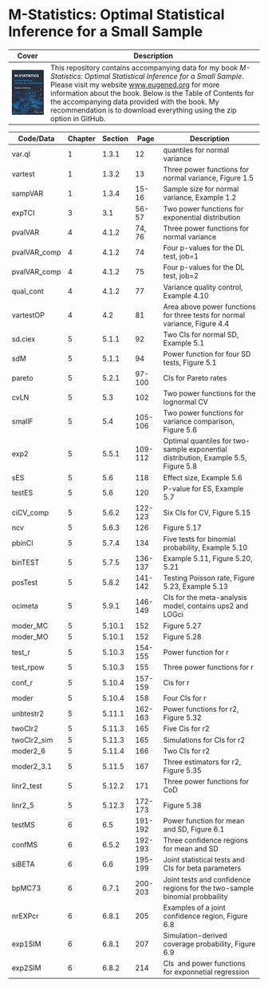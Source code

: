 # M-Statistics: Optimal Statistical Inference for a Small Sample

| Cover | Description |
|---|---|
| ![Front Book Cover](https://github.com/eugenedemidenko/mstatistics/blob/main/FrontCoverScanThumb.png) | This repository contains accompanying data for my book _M-Statistics: Optimal Statistical Inference for a Small Sample_. Please visit my website www.eugened.org for more information about the book. Below is the Table of Contents for the accompanying data provided with the book. My recommendation is to download everything using the zip option in GitHub. |

| Code/Data    | Chapter | Section | Page    | Description                                                                        |
| ------------ | ------- | ------- | ------- | ---------------------------------------------------------------------------------- |
| var.ql       | 1       | 1.3.1   | 12      | quantiles for normal variance                                                      |
| vartest      | 1       | 1.3.2   | 13      | Three power functions for normal variance, Figure 1.5                              |
| sampVAR      | 1       | 1.3.4   | 15-16   | Sample size for normal variance, Example 1.2                                       |
| expTCI       | 3       | 3.1     | 56-57   | Two power functions for exponential distribution                                   |
| pvalVAR      | 4       | 4.1.2   | 74, 76  | Three power functions for normal variance                                          |
| pvalVAR_comp | 4       | 4.1.2   | 74      | Four p-values for the DL test, job=1                                               |
| pvalVAR_comp | 4       | 4.1.2   | 75      | Four p-values for the DL test, job=2                                               |
| qual_cont    | 4       | 4.1.2   | 77      | Variance quality control, Example 4.10                                             |
| vartestOP    | 4       | 4.2     | 81      | Area above power functions for three tests for normal variance, Figure 4.4         |
| sd.ciex      | 5       | 5.1.1   | 92      | Two CIs for normal SD, Example 5.1                                                 |
| sdM          | 5       | 5.1.1   | 94      | Power function for four SD tests, Figure 5.1                                       |
| pareto       | 5       | 5.2.1   | 97-100  | CIs for Pareto rates                                                               |
| cvLN         | 5       | 5.3     | 102     | Two power functions for the lognormal CV                                           |
| smallF       | 5       | 5.4     | 105-106 | Two power functions for variance comparison, Figure 5.6                            |
| exp2         | 5       | 5.5.1   | 109-112 | Optimal quantiles for two-sample exponential distribution, Example 5.5, Figure 5.8 |
| sES          | 5       | 5.6     | 118     | Effect size, Example 5.6                                                           |
| testES       | 5       | 5.6     | 120     | P-value for ES, Example 5.7                                                        |
| ciCV_comp    | 5       | 5.6.2   | 122-123 | Six CIs for CV, Figure 5.15                                                        |
| ncv          | 5       | 5.6.3   | 126     | Figure 5.17                                                                        |
| pbinCI       | 5       | 5.7.4   | 134     | Five tests for binomial probability, Example 5.10                                  |
| binTEST      | 5       | 5.7.5   | 136-137 | Example 5.11, Figure 5.20, 5.21                                                    |
| posTest      | 5       | 5.8.2   | 141-142 | Testing Poisson rate, Figure 5.23, Example 5.13                                    |
| ocimeta      | 5       | 5.9.1   | 146-149 | CIs for the meta-analysis model, contains ups2 and LOGci                           |
| moder_MC     | 5       | 5.10.1  | 152     | Figure 5.27                                                                        |
| moder_MO     | 5       | 5.10.1  | 152     | Figure 5.28                                                                        |
| test_r       | 5       | 5.10.3  | 154-155 | Power function for r                                                               |
| test_rpow    | 5       | 5.10.3  | 155     | Three power functions for r                                                        |
| conf_r       | 5       | 5.10.4  | 157-159 | Cis for r                                                                          |
| moder        | 5       | 5.10.4  | 158     | Four CIs for r                                                                     |
| unbtestr2    | 5       | 5.11.1  | 162-163 | Power functions for r2, Figure 5.32                                                |
| twoCIr2      | 5       | 5.11.3  | 165     | Five Cis for r2                                                                    |
| twoCIr2_sim  | 5       | 5.11.3  | 165     | Simulations for CIs for r2                                                         |
| moder2_6     | 5       | 5.11.4  | 166     | Two CIs for r2                                                                     |
| moder2_3.1   | 5       | 5.11.5  | 167     | Three estimators for r2, Figure 5.35                                               |
| linr2_test   | 5       | 5.12.2  | 171     | Three power functions for CoD                                                      |
| linr2_5      | 5       | 5.12.3  | 172-173 | Figure 5.38                                                                        |
| testMS       | 6       | 6.5     | 191-192 | Power function for mean and SD, Figure 6.1                                         |
| confMS       | 6       | 6.5.2   | 192-193 | Three confidence regions for mean and SD                                           |
| siBETA       | 6       | 6.6     | 195-199 | Joint statistical tests and CIs for beta parameters                                |
| bpMC73       | 6       | 6.7.1   | 200-203 | Joint tests and confidence regions for the two-sample binomial probbaility         |
| nrEXPcr      | 6       | 6.8.1   | 205     | Examples of a joint confidence region, Figure 6.8                                  |
| exp1SIM      | 6       | 6.8.1   | 207     | Simulation-derived coverage probability, Figure 6.9                                |
| exp2SIM      | 6       | 6.8.2   | 214     | CIs  and power functions for exponnetial regression                                |
